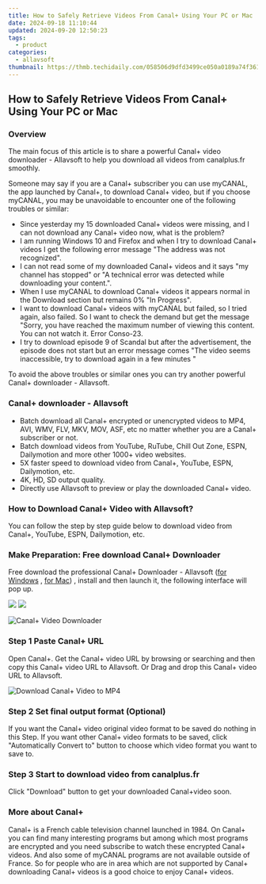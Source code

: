 ```yaml
---
title: How to Safely Retrieve Videos From Canal+ Using Your PC or Mac
date: 2024-09-18 11:10:44
updated: 2024-09-20 12:50:23
tags:
  - product
categories:
  - allavsoft
thumbnail: https://thmb.techidaily.com/058506d9dfd3499ce050a0189a74f361c7f5cd9f1ab1cb47d3f2f93a3bce610c.jpg
---
```


## How to Safely Retrieve Videos From Canal+ Using Your PC or Mac

### Overview

The main focus of this article is to share a powerful Canal+ video downloader - Allavsoft to help you download all videos from canalplus.fr smoothly.

Someone may say if you are a Canal+ subscriber you can use myCANAL, the app launched by Canal+, to download Canal+ video, but if you choose myCANAL, you may be unavoidable to encounter one of the following troubles or similar:

* Since yesterday my 15 downloaded Canal+ videos were missing, and I can not download any Canal+ video now, what is the problem?
* I am running Windows 10 and Firefox and when I try to download Canal+ videos I get the following error message "The address was not recognized".
* I can not read some of my downloaded Canal+ videos and it says "my channel has stopped" or "A technical error was detected while downloading your content.".
* When I use myCANAL to download Canal+ videos it appears normal in the Download section but remains 0% "In Progress".
* I want to download Canal+ videos with myCANAL but failed, so I tried again, also failed. So I want to check the demand but get the message "Sorry, you have reached the maximum number of viewing this content. You can not watch it. Error Conso-23.
* I try to download episode 9 of Scandal but after the advertisement, the episode does not start but an error message comes "The video seems inaccessible, try to download again in a few minutes "

To avoid the above troubles or similar ones you can try another powerful Canal+ downloader - Allavsoft.

### Canal+ downloader - Allavsoft

* Batch download all Canal+ encrypted or unencrypted videos to MP4, AVI, WMV, FLV, MKV, MOV, ASF, etc no matter whether you are a Canal+ subscriber or not.
* Batch download videos from YouTube, RuTube, Chill Out Zone, ESPN, Dailymotion and more other 1000+ video websites.
* 5X faster speed to download video from Canal+, YouTube, ESPN, Dailymotion, etc.
* 4K, HD, SD output quality.
* Directly use Allavsoft to preview or play the downloaded Canal+ video.

### How to Download Canal+ Video with Allavsoft?

You can follow the step by step guide below to download video from Canal+, YouTube, ESPN, Dailymotion, etc.

### Make Preparation: Free download Canal+ Downloader

Free download the professional Canal+ Downloader - Allavsoft ([for Windows](https://tools.techidaily.com/allavsoft/products/) , [for Mac](https://tools.techidaily.com/allavsoft/products/)) , install and then launch it, the following interface will pop up.

[![](https://www.allavsoft.com/how-to/../images/how-to/free-download-win.jpg)](https://tools.techidaily.com/allavsoft/products/) [![](https://www.allavsoft.com/how-to/../images/how-to/free-download-mac.jpg)](https://tools.techidaily.com/allavsoft/products/)

![Canal+ Video Downloader](https://www.allavsoft.com/how-to/../images/allavsoft/screen-shot-600.jpg)

### Step 1 Paste Canal+ URL

Open Canal+. Get the Canal+ video URL by browsing or searching and then copy this Canal+ video URL to Allavsoft. Or Drag and drop this Canal+ video URL to Allavsoft.

![Download Canal+ Video to MP4](https://www.allavsoft.com/how-to/../images/how-to/download-rtmp-video/download-rtmp-video.jpg)

### Step 2 Set final output format (Optional)

If you want the Canal+ video original video format to be saved do nothing in this Step. If you want other Canal+ video formats to be saved, click "Automatically Convert to" button to choose which video format you want to save to.

### Step 3 Start to download video from canalplus.fr

Click "Download" button to get your downloaded Canal+video soon.

### More about Canal+

Canal+ is a French cable television channel launched in 1984\. On Canal+ you can find many interesting programs but among which most programs are encrypted and you need subscribe to watch these encrypted Canal+ videos. And also some of myCANAL programs are not available outside of France. So for people who are in area which are not supported by Canal+ downloading Canal+ videos is a good choice to enjoy Canal+ videos.

<ins class="adsbygoogle"
     style="display:block"
     data-ad-format="autorelaxed"
     data-ad-client="ca-pub-7571918770474297"
     data-ad-slot="1223367746"></ins>



<ins class="adsbygoogle"
     style="display:block"
     data-ad-client="ca-pub-7571918770474297"
     data-ad-slot="8358498916"
     data-ad-format="auto"
     data-full-width-responsive="true"></ins>
